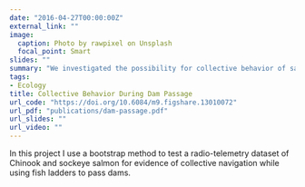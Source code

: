 ```yaml
---
date: "2016-04-27T00:00:00Z"
external_link: ""
image:
  caption: Photo by rawpixel on Unsplash
  focal_point: Smart
slides: ""
summary: "We investigated the possibility for collective behavior of salmon to facilitate navigation of man-made dams along the Columbia river. We found that Chinook salmon may benefit from sociality, while the paradoxically more social sockeye salmon does not, and hypothesize as to why this may be."
tags:
- Ecology
title: Collective Behavior During Dam Passage
url_code: "https://doi.org/10.6084/m9.figshare.13010072"
url_pdf: "publications/dam-passage.pdf"
url_slides: ""
url_video: ""
---
```


In this project I use a bootstrap method to test a radio-telemetry dataset of Chinook and sockeye salmon for evidence of collective navigation while using fish ladders to pass dams. 
